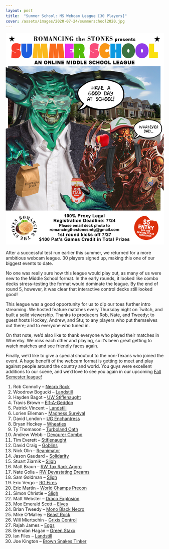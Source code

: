 ```yaml
---
layout: post
title:  "Summer School: MS Webcam League [30 Players]"
cover: /assets/images/2020-07-24/summerschool2020.jpg
---
```


![](/assets/images/2020-07-24/summerschool2020.jpg)

After a successful test run earlier this summer, we returned for a more
ambitious webcam league. 30 players signed up, making this one of our biggest
events to date.

No one was really sure how this league would play out, as many of us were new
to the Middle School format. In the early rounds, it looked like combo decks
stress-testing the format would dominate the league. By the end of round 5,
however, it was clear that interactive control decks still looked good!

This league was a good opportunity for us to dip our toes further intro
streaming. We hosted feature matches every Thursday night on Twitch, and built
a solid viewership. Thanks to producers Rob, Nate, and Tweedy; to guest hosts
Hockey, Andrew, and Stu; to any players who put themselves out there; and to
everyone who tuned in.

On that note, we’d also like to thank everyone who played their matches in
Whereby. We miss each other and playing, so it’s been great getting to watch
matches and see friendly faces again.

Finally, we’d like to give a special shoutout to the non-Texans who joined
the event. A huge benefit of the webcam format is getting to meet and play
against people around the country and world. You guys were excellent additions
to our scene, and we’d love to see you again in our upcoming
[Fall Semester league!](/announce/2020-09-11)


1.  Rob Connolly – [Necro Rock](/assets/images/2020-07-24/robrock.jpg)
2.  Woodrow Bogucki – [Landstill](/assets/images/2020-07-24/woodrowlandstill.jpg)
3.  Hayden Bagot – [UW Stiflenaught](/assets/images/2020-07-24/haydenstiflenaught.jpg)
4.  Travis Brown – [Elf-A-Geddon](/assets/images/2020-07-24/traviselves.jpg)
5.  Patrick Vincent – [Landstill](/assets/images/2020-07-24/patricklandstill.jpg)
6.  Lorien Elleman – [Madness Survival](/assets/images/2020-07-24/lorienmadness.jpg)
7.  David London – [UG Enchantress](/assets/images/2020-07-24/davidenchantress.jpg)
8.  Bryan Hockey – [Wheaties](/assets/images/2020-07-24/hockeyrector.jpg)
9.  Ty Thomason – [Turboland Oath](/assets/images/2020-07-24/tyoath.jpg)
10. Andrew Webb – [Devourer Combo](/assets/images/2020-07-24/andrewtinker.jpg)
11. Tim Everett – [Stiflenaught](/assets/images/2020-07-24/timstiflenaught.jpg)
12. David Craig – [Goblins](/assets/images/2020-07-24/davidgoblins.jpg)
13. Nick Olin – [Reanimator](/assets/images/2020-07-24/nickreanimator.png)
14. Jason Gaudard – [Solidarity](/assets/images/2020-07-24/jasontide.jpg)
15. Stuart Ziarnik – [Sligh](/assets/images/2020-07-24/stusligh.jpg)
16. Matt Braun – [RW Tax Rack Aggro](/assets/images/2020-07-24/mattrack.jpg)
17. Nate Golia – [RW Devastating Dreams](/assets/images/2020-07-24/naterw.jpg)
18. Sam Goldman – [Sligh](/assets/images/2020-07-24/samsligh.jpg)
19. Eric Vergo – [RG Fires](/assets/images/2020-07-24/ericfires.jpg)
20. Eric Martin – [World Champs Precon](/assets/images/2020-07-24/ericuwr.jpg)
21. Simon Christie – [Sligh](/assets/images/2020-07-24/simonsligh.jpg)
22. Matt Webster – [Draco Explosion](/assets/images/2020-07-24/mattdraco.jpg)
23. Mox Emerald Scott – [Elves](/assets/images/2020-07-24/scottelves.jpg)
24. Brian Tweedy – [Mono Black Necro](/assets/images/2020-07-24/tweedy.jpg)
25. Mike O’Malley – [Beast Rock](/assets/images/2020-07-24/mikerock.jpg)
26. Will Miertschin – [Grixis Control](/assets/images/2020-07-24/willgrixis.jpg)
27. Rajah James – [Eggs](/assets/images/2020-07-24/rajaheggs.jpg)
28. Brendan Hagan – [Green Staxx](/assets/images/2020-07-24/brendangreen.jpg)
29. Ian Files – [Landstill](/assets/images/2020-07-24/ianlandstill.jpg)
30. Joe Kington – [Brown Snakes Tinker](/assets/images/2020-07-24/joelast.jpg)

